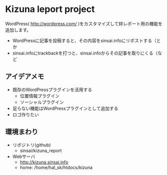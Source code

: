 Kizuna leport project
=====================

WordPress( http://wordpress.com/ )をカスタマイズして絆レポート用の機能を追加します。
+ WordPressに記事を投稿すると、その内容をsinsai.infoにリポストする（とか
+ sinsai.infoにtrackbackを打つと、sinsai.infoからその記事を取りにくる（など


アイデアメモ
-----------
+ 既存のWordPressプラグインを活用する
    + 位置情報プラグイン
    + ソーシャルプラグイン
+ 足らない機能はWordPressプラグインとして追加する
+ ロゴ作りたい


環境まわり
---------
+ リポジトリ(github)
    + sinsai/kizuna_report
+ Webサーバ
    + http://kizuna.sinsai.info
    + home: /home/hal_sk/htdocs/kizuna

